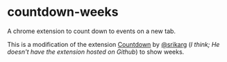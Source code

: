 # countdown-weeks
A chrome extension to count down to events on a new tab.

This is a modification of the extension 
[Countdown](https://chrome.google.com/webstore/detail/countdown/liinagkdcgnopnmeodlgmccpiaalbbpa) 
by [@srikarg](https://github.com/srikarg) (*I think; He doesn't have the extension hosted on Github*) to show weeks.
